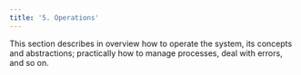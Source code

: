 ```yaml
---
title: '5. Operations'
---
```


This section describes in overview how to operate the system, its concepts and abstractions; practically how to manage processes, deal with errors, and so on.